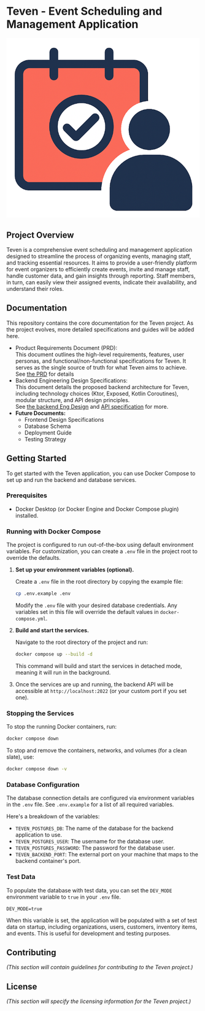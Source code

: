 # **Teven \- Event Scheduling and Management Application**

![Teven Logo](teven.png)

## **Project Overview**

Teven is a comprehensive event scheduling and management application designed to streamline the process of organizing events, managing staff, and tracking essential resources. It aims to provide a user-friendly platform for event organizers to efficiently create events, invite and manage staff, handle customer data, and gain insights through reporting. Staff members, in turn, can easily view their assigned events, indicate their availability, and understand their roles.

## **Documentation**

This repository contains the core documentation for the Teven project. As the project evolves, more detailed specifications and guides will be added here.

* Product Requirements Document (PRD):  
  This document outlines the high-level requirements, features, user personas, and functional/non-functional specifications for Teven. It serves as the single source of truth for what Teven aims to achieve.  
  See [the PRD](PRD.md) for details
* Backend Engineering Design Specifications:  
  This document details the proposed backend architecture for Teven, including technology choices (Ktor, Exposed, Kotlin Coroutines), modular structure, and API design principles.  
  See [the backend Eng Design](BACKEND-DESIGN.md) and [API specification](API.md) for more.
* **Future Documents:**  
  * Frontend Design Specifications  
  * Database Schema  
  * Deployment Guide  
  * Testing Strategy  

## **Getting Started**

To get started with the Teven application, you can use Docker Compose to set up and run the backend and database services.

### Prerequisites

*   Docker Desktop (or Docker Engine and Docker Compose plugin) installed.

### Running with Docker Compose

The project is configured to run out-of-the-box using default environment variables. For customization, you can create a `.env` file in the project root to override the defaults.

1.  **Set up your environment variables (optional).**

    Create a `.env` file in the root directory by copying the example file:

    ```bash
    cp .env.example .env
    ```

    Modify the `.env` file with your desired database credentials. Any variables set in this file will override the default values in `docker-compose.yml`.

2.  **Build and start the services.**

    Navigate to the root directory of the project and run:

    ```bash
    docker compose up --build -d
    ```

    This command will build and start the services in detached mode, meaning it will run in the background.

3.  Once the services are up and running, the backend API will be accessible at `http://localhost:2022` (or your custom port if you set one).

### Stopping the Services

To stop the running Docker containers, run:

```bash
docker compose down
```

To stop and remove the containers, networks, and volumes (for a clean slate), use:

```bash
docker compose down -v
```

### Database Configuration

The database connection details are configured via environment variables in the `.env` file. See `.env.example` for a list of all required variables.

Here's a breakdown of the variables:

*   `TEVEN_POSTGRES_DB`: The name of the database for the backend application to use.
*   `TEVEN_POSTGRES_USER`: The username for the database user.
*   `TEVEN_POSTGRES_PASSWORD`: The password for the database user.
*   `TEVEN_BACKEND_PORT`: The external port on your machine that maps to the backend container's port.

### Test Data

To populate the database with test data, you can set the `DEV_MODE` environment variable to `true` in your `.env` file.

```
DEV_MODE=true
```

When this variable is set, the application will be populated with a set of test data on startup, including organizations, users, customers, inventory items, and events. This is useful for development and testing purposes.

## **Contributing**

*(This section will contain guidelines for contributing to the Teven project.)*

## **License**

*(This section will specify the licensing information for the Teven project.)*
